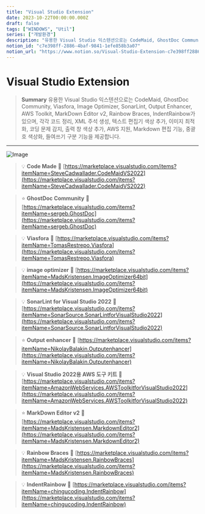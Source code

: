 ```yaml
---
title: "Visual Studio Extension"
date: 2023-10-22T00:00:00.000Z
draft: false
tags: ["WINDOWS", "Util"]
series: ["개발환경"]
description: "유용한 Visual Studio 익스텐션으로는 CodeMaid, GhostDoc Community, Viasfora, Image Optimizer, SonarLint, Output Enhancer, AWS Toolkit, MarkDown Editor v2, Rainbow Braces, IndentRainbow가 있으며, 각각 코드 정리, XML 주석 생성, 텍스트 편집기 색상 추가, 이미지 최적화, 코딩 문제 감지, 출력 창 색상 추가, AWS 지원, Markdown 편집 기능, 중괄호 색상화, 들여쓰기 구분 기능을 제공합니다."
notion_id: "c7e398ff-2886-4baf-9841-1efe858b3a07"
notion_url: "https://www.notion.so/Visual-Studio-Extension-c7e398ff28864baf98411efe858b3a07"
---
```


# Visual Studio Extension

> **Summary**
> 유용한 Visual Studio 익스텐션으로는 CodeMaid, GhostDoc Community, Viasfora, Image Optimizer, SonarLint, Output Enhancer, AWS Toolkit, MarkDown Editor v2, Rainbow Braces, IndentRainbow가 있으며, 각각 코드 정리, XML 주석 생성, 텍스트 편집기 색상 추가, 이미지 최적화, 코딩 문제 감지, 출력 창 색상 추가, AWS 지원, Markdown 편집 기능, 중괄호 색상화, 들여쓰기 구분 기능을 제공합니다.

---

![Image](https://prod-files-secure.s3.us-west-2.amazonaws.com/09ccd4d5-876c-4bba-bbdf-cc77a0a11257/fcbd57bc-d390-4928-abf9-fbfa4c012369/Untitled.png?X-Amz-Algorithm=AWS4-HMAC-SHA256&X-Amz-Content-Sha256=UNSIGNED-PAYLOAD&X-Amz-Credential=ASIAZI2LB4667N5H6GHR%2F20250724%2Fus-west-2%2Fs3%2Faws4_request&X-Amz-Date=20250724T102031Z&X-Amz-Expires=3600&X-Amz-Security-Token=IQoJb3JpZ2luX2VjEAIaCXVzLXdlc3QtMiJHMEUCIFQyKbNxkPslmbDW5ESqefIBC95KXG5JFhVYaS8jrGKaAiEA9lBn0sv4EN8L1oPRslE%2FGfXqDb%2Fnn2vhC9qWRfgqRKMq%2FwMIKhAAGgw2Mzc0MjMxODM4MDUiDKViS%2BLW0gykat9zfSrcA5afMtf1jtJ4rhjajX%2BkIqG0aODsTzQ5dGTLEkTasqdnkxdZk%2FAu38%2Bz6DQPCTlti2YCv5yAbFnwOt1K%2BKN0fltuNLSp8qww1S1X4BAqqjlumZGxht2iJN3AO5uPU1CqcIHvH0wl1zwuAItwF6p0xyVEgHGBvJ7PvtrMW749jDjyHEhakP8LrCGe6DktiqQL848KwTAuytun1ThPxJizLqe%2FvPaCWb88LpHvyO2%2B%2BqETmlvu4prs4TbmFCjD%2B5BSdbxYyvVt2gyn7f264MbhS0SwBnn8RGiH%2BtMPMFwD%2BL3tpEWkfsZDUBx2BkmtcmCJWGc9q8p3KWgotlnuT%2ByBxFlUnRPzL2stCoXVoh%2BYW3IFwqgwu8YGyoFosS%2BceCBPiJsTr08r5oPncFZrOeNc51eVcUfulDPM4DOs2IO4s1gwM%2FSO1eNQeCBzxe5fiR%2BjtKavJposhjg4D0xFPYf%2BNCs6XZG7rrKvB9BMY9rYAW%2BKxaqyP%2BkF9fMWjXfGwPJBuXLP99kl8aL4ySJ9j4jmHzBoa32WnHnZkH95LqFo4fKMFfMtvs3LMBrrzJQEr6mzCDKeqffhSFPqVQUYI6n0n3La7HX2T8d7D7rU7p7xZzJMEMAGGutnQ%2BSn4iizMLf1h8QGOqUBwW5KJsd9jNcqcdvgMzgcZMiut9OKPI0xlQ9LUPmdmz%2F4WxrJaffHJQoQluAeepSegGsz2QdrN6YTfjk8uev5KTyd0UTY5Wl6CV1BWTCDwsnuYddQG6m8H3h%2Bu5vlvHjofWpCUCrwBh5C1Xl4UzUabNl82Abgav3NTo91EcVOBd311v6EYs%2BowAQMpOZqzrazU3ZJtd57%2BV9HBS%2FmOBSaMV%2B6GRGo&X-Amz-Signature=28e27074a0a8112cfe703cea6daa7e7ae2d7e99e26cef2d7314f3b86a714058f&X-Amz-SignedHeaders=host&x-amz-checksum-mode=ENABLED&x-id=GetObject)

> 💡 ****Code Made****
> 🔗 [https://marketplace.visualstudio.com/items?itemName=SteveCadwallader.CodeMaidVS2022](https://marketplace.visualstudio.com/items?itemName=SteveCadwallader.CodeMaidVS2022)
>
>

> ⭐ ****GhostDoc Community****
> 🔗 [https://marketplace.visualstudio.com/items?itemName=sergeb.GhostDoc](https://marketplace.visualstudio.com/items?itemName=sergeb.GhostDoc)
>
>

> 💡 ****Viasfora****
> 🔗 [https://marketplace.visualstudio.com/items?itemName=TomasRestrepo.Viasfora](https://marketplace.visualstudio.com/items?itemName=TomasRestrepo.Viasfora)
>
>

> 💡 ****image optimizer****
> 🔗 [https://marketplace.visualstudio.com/items?itemName=MadsKristensen.ImageOptimizer64bit](https://marketplace.visualstudio.com/items?itemName=MadsKristensen.ImageOptimizer64bit)
>
>

> 💡 ****SonarLint for Visual Studio 2022****
> 🔗 [https://marketplace.visualstudio.com/items?itemName=SonarSource.SonarLintforVisualStudio2022](https://marketplace.visualstudio.com/items?itemName=SonarSource.SonarLintforVisualStudio2022)
>
>

> ⭐ ****Output enhancer****
> 🔗 [https://marketplace.visualstudio.com/items?itemName=NikolayBalakin.Outputenhancer](https://marketplace.visualstudio.com/items?itemName=NikolayBalakin.Outputenhancer)
>
>

> 💡 ****Visual Studio 2022용 AWS 도구 키트****
> 🔗 [https://marketplace.visualstudio.com/items?itemName=AmazonWebServices.AWSToolkitforVisualStudio2022](https://marketplace.visualstudio.com/items?itemName=AmazonWebServices.AWSToolkitforVisualStudio2022)
>
>

> ⭐ **MarkDown Editor v2**
> 🔗 [https://marketplace.visualstudio.com/items?itemName=MadsKristensen.MarkdownEditor2](https://marketplace.visualstudio.com/items?itemName=MadsKristensen.MarkdownEditor2)
>
>

> 💡 **Rainbow Braces**
> 🔗 [https://marketplace.visualstudio.com/items?itemName=MadsKristensen.RainbowBraces](https://marketplace.visualstudio.com/items?itemName=MadsKristensen.RainbowBraces)
>
>

> 💡 ****IndentRainbow****
> 🔗 [https://marketplace.visualstudio.com/items?itemName=chingucoding.IndentRainbow](https://marketplace.visualstudio.com/items?itemName=chingucoding.IndentRainbow)
>
>


